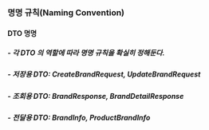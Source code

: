 




### 명명 규칙(Naming Convention)

#### DTO 명명
##### -  각 DTO 의 역할에 따라 명명 규칙을 확실히 정해둔다.
##### - 저장용 DTO: CreateBrandRequest, UpdateBrandRequest
##### - 조회용 DTO: BrandResponse, BrandDetailResponse
##### - 전달용 DTO: BrandInfo, ProductBrandInfo
